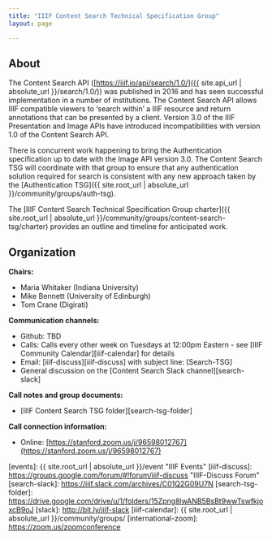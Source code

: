 ```yaml
---
title: "IIIF Content Search Technical Specification Group"
layout: page

---
```


## About

The Content Search API ([https://iiif.io/api/search/1.0/]({{ site.api_url | absolute_url }}/search/1.0/)) was published in 2016 and has seen successful implementation in a number of institutions. The Content Search API allows IIIF compatible viewers to ‘search within’ a IIIF resource and return annotations that can be presented by a client. Version 3.0 of the IIIF Presentation and Image APIs have introduced incompatibilities with version 1.0 of the Content Search API.

There is concurrent work happening to bring the Authentication specification up to date with the Image API version 3.0. The Content Search TSG will coordinate with that group to ensure that any authentication solution required for search is consistent with any new approach taken by the [Authentication TSG]({{ site.root_url | absolute_url }}/community/groups/auth-tsg).

The [IIIF Content Search Technical Specification Group charter]({{ site.root_url | absolute_url }}/community/groups/content-search-tsg/charter) provides an outline and timeline for anticipated work.

## Organization

**Chairs:**
* Maria Whitaker (Indiana University)
* Mike Bennett (University of Edinburgh)
* Tom Crane (Digirati)

**Communication channels:**
* Github: TBD
* Calls: Calls every other week on Tuesdays at 12:00pm Eastern - see [IIIF Community Calendar][iiif-calendar] for details
* Email: [iiif-discuss][iiif-discuss] with subject line: \[Search-TSG\]
* General discussion on the [Content Search Slack channel][search-slack]

**Call notes and group documents:**
  * [IIIF Content Search TSG folder][search-tsg-folder]

**Call connection information:**
* Online: [https://stanford.zoom.us/j/96598012767](https://stanford.zoom.us/j/96598012767)

[events]: {{ site.root_url | absolute_url }}/event "IIIF Events"
[iiif-discuss]: https://groups.google.com/forum/#!forum/iiif-discuss "IIIF-Discuss Forum"
[search-slack]: https://iiif.slack.com/archives/C01Q2G09U7N
[search-tsg-folder]: https://drive.google.com/drive/u/1/folders/15Zpng8lwANB5BsBt9wwTswfkjoxcB9oJ
[slack]: http://bit.ly/iiif-slack
[iiif-calendar]: {{ site.root_url | absolute_url }}/community/groups/
[international-zoom]: https://zoom.us/zoomconference
